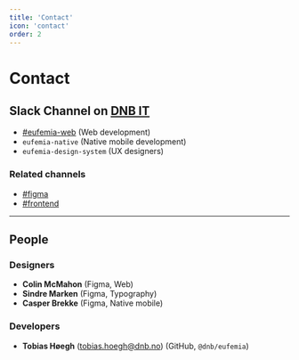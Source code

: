 ```yaml
---
title: 'Contact'
icon: 'contact'
order: 2
---
```


# Contact

## Slack Channel on [DNB IT](https://dnb-it.slack.com)

- [#eufemia-web](https://dnb-it.slack.com/archives/CMXABCHEY) (Web development)
- `eufemia-native` (Native mobile development)
- `eufemia-design-system` (UX designers)

### Related channels

- [#figma](https://dnb-it.slack.com/archives/CEA5N836V)
- [#frontend](https://dnb-it.slack.com/archives/CFC7QK21E)

---

## People

### Designers

- **Colin McMahon** (Figma, Web)
- **Sindre Marken** (Figma, Typography)
- **Casper Brekke** (Figma, Native mobile)

### Developers

- **Tobias Høegh** (tobias.hoegh@dnb.no) (GitHub, `@dnb/eufemia`)
